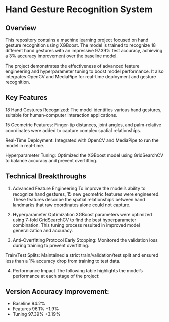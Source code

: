 # Hand Gesture Recognition System

## Overview
This repository contains a machine learning project focused on hand gesture recognition using XGBoost. The model is trained to recognize 18 different hand gestures with an impressive 97.39% test accuracy, achieving a 3% accuracy improvement over the baseline model.

The project demonstrates the effectiveness of advanced feature engineering and hyperparameter tuning to boost model performance. It also integrates OpenCV and MediaPipe for real-time deployment and gesture recognition.

## Key Features
18 Hand Gestures Recognized: The model identifies various hand gestures, suitable for human-computer interaction applications.

15 Geometric Features: Finger-tip distances, joint angles, and palm-relative coordinates were added to capture complex spatial relationships.

Real-Time Deployment: Integrated with OpenCV and MediaPipe to run the model in real-time.

Hyperparameter Tuning: Optimized the XGBoost model using GridSearchCV to balance accuracy and prevent overfitting.

## Technical Breakthroughs
1. Advanced Feature Engineering
To improve the model’s ability to recognize hand gestures, 15 new geometric features were engineered. These features describe the spatial relationships between hand landmarks that raw coordinates alone could not capture.

2. Hyperparameter Optimization
XGBoost parameters were optimized using 7-fold GridSearchCV to find the best hyperparameter combination. This tuning process resulted in improved model generalization and accuracy.


3. Anti-Overfitting Protocol
Early Stopping: Monitored the validation loss during training to prevent overfitting.

Train/Test Splits: Maintained a strict train/validation/test split and ensured less than a 1% accuracy drop from training to test data.

4. Performance Impact
The following table highlights the model’s performance at each stage of the project:

## Version	Accuracy Improvement:

+ Baseline	94.2%	
+ Features	96.1%	+1.9%
+ Tuning	97.39%	+3.19%
